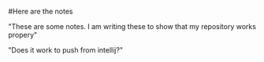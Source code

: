 #Here are the notes

"These are some notes. I am writing these to show that my repository works propery"

"Does it work to push from intellij?"